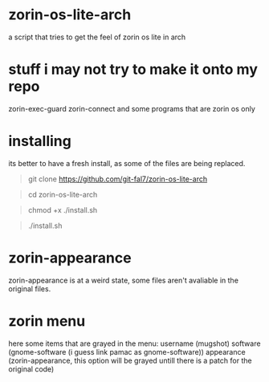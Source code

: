 # zorin-os-lite-arch
a script that tries to get the feel of zorin os lite in arch

# stuff i may not try to make it onto my repo
zorin-exec-guard
zorin-connect
and some programs that are zorin os only

# installing
its better to have a fresh install, as some of the files are being replaced.

> git clone https://github.com/git-fal7/zorin-os-lite-arch

> cd zorin-os-lite-arch

> chmod +x ./install.sh

> ./install.sh



# zorin-appearance
zorin-appearance is at a weird state, some files aren't avaliable in the original files.
# zorin menu
here some items that are grayed in the menu:
username (mugshot)
software (gnome-software (i guess link pamac as gnome-software))
appearance (zorin-appearance, this option will be grayed untill there is a patch for the original code)
